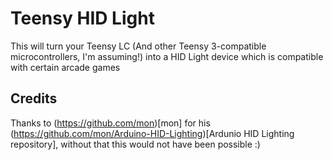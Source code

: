 # Teensy HID Light

This will turn your Teensy LC (And other Teensy 3-compatible microcontrollers, I'm assuming!)
into a HID Light device which is compatible with certain arcade games

## Credits

Thanks to (https://github.com/mon)[mon] for his (https://github.com/mon/Arduino-HID-Lighting)[Ardunio HID Lighting repository], without that this would not have been possible :)
